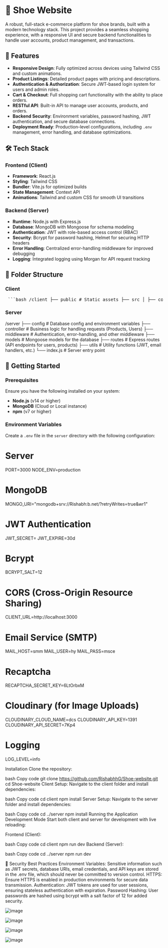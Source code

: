 # 🏬 Shoe Website

A robust, full-stack e-commerce platform for shoe brands, built with a modern technology stack. This project provides a seamless shopping experience, with a responsive UI and secure backend functionalities to handle user accounts, product management, and transactions.

## 🚀 Features

- **Responsive Design**: Fully optimized across devices using Tailwind CSS and custom animations.
- **Product Listings**: Detailed product pages with pricing and descriptions.
- **Authentication & Authorization**: Secure JWT-based login system for users and admin roles.
- **Cart & Checkout**: Full shopping cart functionality with the ability to place orders.
- **RESTful API**: Built-in API to manage user accounts, products, and orders.
- **Backend Security**: Environment variables, password hashing, JWT authentication, and secure database connections.
- **Deployment Ready**: Production-level configurations, including `.env` management, error handling, and database optimizations.

## 🛠️ Tech Stack

### Frontend (Client)
- **Framework**: React.js
- **Styling**: Tailwind CSS
- **Bundler**: Vite.js for optimized builds
- **State Management**: Context API
- **Animations**: Tailwind and custom CSS for smooth UI transitions

### Backend (Server)
- **Runtime**: Node.js with Express.js
- **Database**: MongoDB with Mongoose for schema modeling
- **Authentication**: JWT with role-based access control (RBAC)
- **Security**: Bcrypt for password hashing, Helmet for securing HTTP headers
- **Error Handling**: Centralized error-handling middleware for improved debugging
- **Logging**: Integrated logging using Morgan for API request tracking

## 📂 Folder Structure

### Client

<pre> ```bash /client ├── public # Static assets ├── src │ ├── components # Reusable UI components │ ├── pages # React pages (Home, Products, Cart, etc.) │ ├── App.js # Main application component │ ├── index.js # Entry point for React app ├── tailwind.config.js # Tailwind CSS configuration └── vite.config.js # Vite configuration ``` </pre>




### Server

/server
  ├── config                # Database config and environment variables
  ├── controller            # Business logic for handling requests (Products, Users)
  ├── middleware            # Authentication, error-handling, and other middleware
  ├── models                # Mongoose models for the database
  ├── routes                # Express routes (API endpoints for users, products)
  ├── utils                 # Utility functions (JWT, email handlers, etc.)
  └── index.js              # Server entry point




## 🚀 Getting Started

### Prerequisites

Ensure you have the following installed on your system:

- **Node.js** (v14 or higher)
- **MongoDB** (Cloud or Local instance)
- **npm** (v7 or higher)

### Environment Variables

Create a `.env` file in the `server` directory with the following configuration:


# Server
PORT=3000
NODE_ENV=production

# MongoDB
MONGO_URI="mongodb+srv://Rishabh:b.net/?retryWrites=true&wr1"

# JWT Authentication
JWT_SECRET=<your-secret-key>
JWT_EXPIRE=30d

# Bcrypt
BCRYPT_SALT=12

# CORS (Cross-Origin Resource Sharing)
CLIENT_URL=http://localhost:3000

# Email Service (SMTP)
MAIL_HOST=smm
MAIL_USER=hy
MAIL_PASS=msce

# Recaptcha
RECAPTCHA_SECRET_KEY=6LtOrbxM

# Cloudinary (for Image Uploads)
CLOUDINARY_CLOUD_NAME=dcs
CLOUDINARY_API_KEY=1391
CLOUDINARY_API_SECRET=7Kp4

# Logging
LOG_LEVEL=info


Installation
Clone the repository:

bash
Copy code
git clone https://github.com/RishabhhG/Shoe-website.git
cd Shoe-website
Client Setup: Navigate to the client folder and install dependencies:

bash
Copy code
cd client
npm install
Server Setup: Navigate to the server folder and install dependencies:

bash
Copy code
cd ../server
npm install
Running the Application
Development Mode
Start both client and server for development with live reloading:

Frontend (Client):

bash
Copy code
cd client
npm run dev
Backend (Server):

bash
Copy code
cd ../server
npm run dev



🔐 Security Best Practices
Environment Variables: Sensitive information such as JWT secrets, database URIs, email credentials, and API keys are stored in the .env file, which should never be committed to version control.
HTTPS: Ensure HTTPS is enabled in production environments for secure data transmission.
Authentication: JWT tokens are used for user sessions, ensuring stateless authentication with expiration.
Password Hashing: User passwords are hashed using bcrypt with a salt factor of 12 for added security.



![image](https://github.com/user-attachments/assets/15b0b44f-fcde-4541-9ab0-57bd8dd9cdf1)











![image](https://github.com/user-attachments/assets/ea3834eb-f9bc-40c0-b90b-816665f5bf9d)








![image](https://github.com/user-attachments/assets/95198ebe-fe01-437c-bea5-30696b1057b6)





![image](https://github.com/user-attachments/assets/026804a4-89c3-4b32-bca1-985ce6a7f684)


